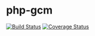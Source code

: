 php-gcm
=======
[![Build Status](https://travis-ci.org/kittinan/php-gcm.svg)](https://travis-ci.org/kittinan/php-gcm)
[![Coverage Status](https://coveralls.io/repos/kittinan/php-gcm/badge.png)](https://coveralls.io/r/kittinan/php-gcm)
